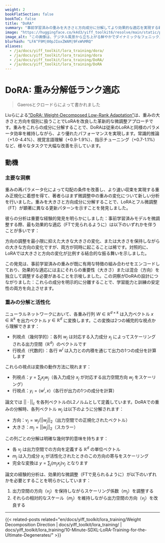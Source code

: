 ```yaml
---
weight: 2
bookFlatSection: false
bookToC: false
title: "DoRA"
summary: "事前学習済みの重みを大きさと方向成分に分解してより効果的な適応を実現する新しいパラメータ効率の良い微調整手法"
image: "https://huggingface.co/k4d3/yiff_toolkit6/resolve/main/static/phoenix.jpg"
image_alt: "この画像は、デジタル風景から立ち上がる鮮やかでダイナミックなフェニックスを描いています。フェニックスは、再生と更新に関連する神話上の鳥であり、燃えるような赤とオレンジの羽が、外側に広がるにつれて青と白のデジタルマトリックスに変わっていく様子が描かれています。背景には、デジタルコード、グリッド、回路の複雑な配列があり、フェニックスの有機的な形と構造化された技術的要素が融合しています。この対比は、自然と技術の融合を象徴する印象的な視覚的メタファーを生み出し、デジタル領域から新しい可能性が生まれることを示しています。この画像は、視覚的に魅力的であり、現代技術の文脈における革新と再生のテーマを強調しています。"
blurhash: "LFA^F9M|00pJIoxZWAM|9FxW%MRQ"
aliases:
  - /ja/docs/yiff_toolkit/lora_training/dora/
  - /ja/docs/yiff_toolkit/lora_training/dora
  - /ja/docs/yiff_toolkit/lora_training/DoRA/
  - /ja/docs/yiff_toolkit/lora_training/DoRA
---
```


<!-- markdownlint-disable MD025 -->

# DoRA: 重み分解低ランク適応

> Gaerosとクロードらによって書かれました

Liuらによる["DoRA: Weight-Decomposed Low-Rank Adaptation"](https://arxiv.org/abs/2402.09353)は、重みの大きさと方向を個別に扱うことでLoRAを改良した革新的な微調整アプローチです。重みをこれらの成分に分解することで、DoRAは従来のLoRAと同様のパラメータ効率を維持しながら、より優れたパフォーマンスを実現します。常識的推論（+1.0-4.4%）、視覚言語理解（+0.9-1.9%）、指示チューニング（+0.7-1.1%）など、様々なタスクで大幅な改善を示しています。

## 動機

### 主要な洞察

重みの再パラメータ化によって勾配の条件を改善し、より速い収束を実現する重み正規化に着想を得て、著者らはまず微調整中の重みの変化について新しい分析を行いました。重みを大きさと方向成分に分解することで、LoRAとフル微調整（FT）が顕著に異なる更新パターンを示すことを発見しました。

彼らの分析は重要な経験的発見を明らかにしました：事前学習済みモデルを微調整する際、最も効果的な適応（FTで見られるように）は以下のいずれかを伴うことが多いです：

方向の調整を最小限に抑えた大きな大きさの変化、または大きさを保持しながらの大きな方向の変化ですが、両方が同時に起こることは稀です。対照的に、LoRAでは大きさと方向の変化が比例する結合的な振る舞いを示しました。

この発見は、事前学習済みの重みが既に有用な特徴の組み合わせをエンコードしており、効果的な適応には主にそれらの重要性（大きさ）または混合（方向）を独立して調整する必要があることを示唆しました。この洞察がDoRAの設計につながりました：これらの成分を明示的に分離することで、学習能力と訓練の安定性の両方を向上させます。

### 重みの分解と活性化

ニューラルネットワークにおいて、各重み行列 $W \in \mathbb{R}^{d \times k}$ は入力ベクトル $x \in \mathbb{R}^k$ を出力ベクトル $y \in \mathbb{R}^d$ に変換します。この変換は2つの補完的な視点から理解できます：

- 列視点（幾何学的）：各列 $w_j$ は対応する入力成分 $x_j$ によってスケーリングされる出力空間（$\mathbb{R}^d$）のベクトルです
- 行視点（代数的）：各行 $w^i$ は入力との内積を通じて出力の1つの成分を計算します

これらの視点は変換の動作方法に現れます：

- 列視点：$y = \sum_j x_j w_j$（各入力成分 $x_j$ が対応する出力空間方向 $w_j$ をスケーリング）
- 行視点：$y_i = \langle w^i, x \rangle$（各行が出力の1つの成分を計算）

論文では $||\cdot||_c$ を各列ベクトルのL2ノルムとして定義しています。DoRAでの重みの分解時、各列ベクトル $w_j$ は以下のように分解されます：

- 方向：$v_j = w_j/||w_j||_2$（出力空間での正規化されたベクトル）
- 大きさ：$m_j = ||w_j||_2$（スカラー）

この列ごとの分解は明確な幾何学的意味を持ちます：

- 各 $v_j$ は出力空間での方向を定義する $\mathbb{R}^d$ の単位ベクトル
- $m_j$ は入力成分 $x_j$ が活性化されたときのこの方向の寄与をスケーリング
- 完全な変換は $y = \sum_j (m_j x_j) v_j$ となります

論文の経験的分析は、効果的な微調整（FTで見られるように）が以下のいずれかを必要とすることを明らかにしています：

1. 出力空間の方向（$v_j$）を保持しながらスケーリング係数（$m_j$）を調整する
2. それらの相対的なスケール（$m_j$）を維持しながら出力空間の方向（$v_j$）を改良する

---

<!--
HUGO_SEARCH_EXCLUDE_START
-->
{{< related-posts related="en/docs/yiff_toolkit/lora_training/Weight Decomposition Direction | docs/yiff_toolkit/lora_training/ | docs/yiff_toolkit/lora_training/10-Minute-SDXL-LoRA-Training-for-the-Ultimate-Degenerates/" >}}
<!--
HUGO_SEARCH_EXCLUDE_END
-->
